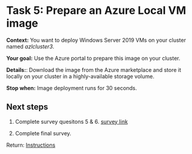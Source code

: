 # Task 5: Prepare an Azure Local VM image

**Context:** You want to deploy Windows Server 2019 VMs on your cluster named _azlcluster3_.

**Your goal:** Use the Azure portal to prepare this image on your cluster.

**Details:**: Download the image from the Azure marketplace and store it locally on your cluster in a highly-available storage volume.

**Stop when:** Image deployment runs for 30 seconds.


## Next steps 

1. Complete survey quesitons 5 & 6. [survey link](https://forms.office.com/r/4bBC2WZ5qG)

2. Complete final survey. 



Return: [Instructions](index.md)
